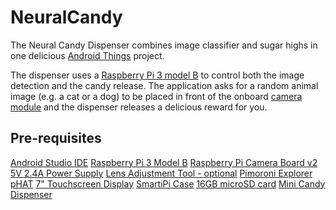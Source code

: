 # NeuralCandy

The Neural Candy Dispenser combines image classifier and sugar highs in one delicious [Android Things](https://developer.android.com/things/get-started/index.html) project.

The dispenser uses a [Raspberry Pi 3 model B](https://www.raspberrypi.org/products/raspberry-pi-3-model-b/) to control both the image detection and the candy release. The application asks for a random animal image (e.g. a cat or a dog) to be placed in front of the onboard [camera module](https://www.raspberrypi.org/products/camera-module-v2/) and the dispenser releases a delicious reward for you.

## Pre-requisites

[Android Studio IDE](https://developer.android.com/studio/index.html)
[Raspberry Pi 3 Model B](https://www.adafruit.com/product/3055)
[Raspberry Pi Camera Board v2](https://www.adafruit.com/product/3099)
[5V 2.4A Power Supply](https://www.adafruit.com/product/1995)
[Lens Adjustment Tool - optional](https://www.adafruit.com/product/3518)
[Pimoroni Explorer pHAT](https://www.adafruit.com/product/3018)
[7" Touchscreen Display](https://www.adafruit.com/product/2718)
[SmartiPi Case](https://www.adafruit.com/product/3576)
[16GB microSD card](https://www.amazon.com/gp/product/B010Q57SEE/ref=ox_sc_act_title_2?smid=ATVPDKIKX0DER&psc=1)
[Mini Candy Dispenser](https://www.amazon.com/gp/product/B00RM5UQP0/ref=ox_sc_act_title_1?smid=A25PA0SPA3UQ4X&psc=1)
